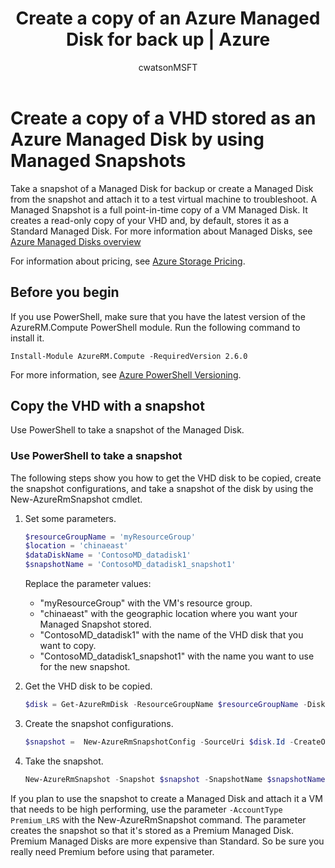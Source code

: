 ﻿---
title: Create a copy of an Azure Managed Disk for back up | Azure
description: Learn how to create a copy of an Azure Managed Disk to use for back up or troubleshooting disk issues.
documentationcenter: ''
author: cwatsonMSFT
manager: timlt
editor: ''
tags: azure-resource-manager

ms.assetid: 15eb778e-fc07-45ef-bdc8-9090193a6d20
ms.service: virtual-machines-windows
ms.workload: infrastructure-services
ms.tgt_pltfrm: vm-windows
ms.devlang: na
ms.topic: article
ms.date: 02/09/2017
wacn.date: ''
ms.author: v-dazen

---
# Create a copy of a VHD stored as an Azure Managed Disk by using Managed Snapshots
Take a snapshot of a Managed Disk for backup or create a Managed Disk from the snapshot and attach it to a test virtual machine to troubleshoot. A Managed Snapshot is a full point-in-time copy of a VM Managed Disk. It creates a read-only copy of your VHD and, by default, stores it as a Standard Managed Disk. For more information about Managed Disks, see [Azure Managed Disks overview](../../storage/storage-managed-disks-overview.md?toc=%2fvirtual-machines%2fwindows%2ftoc.json)

For information about pricing, see [Azure Storage Pricing](https://www.azure.cn/pricing/details/managed-disks/). 

## Before you begin
If you use PowerShell, make sure that you have the latest version of the AzureRM.Compute PowerShell module. Run the following command to install it.

```
Install-Module AzureRM.Compute -RequiredVersion 2.6.0
```
For more information, see [Azure PowerShell Versioning](https://docs.microsoft.com/powershell/azure/overview).

## Copy the VHD with a snapshot
Use PowerShell to take a snapshot of the Managed Disk.

### Use PowerShell to take a snapshot
The following steps show you how to get the VHD disk to be copied, create the snapshot configurations, and take a snapshot of the disk by using the New-AzureRmSnapshot cmdlet<!--Add link to cmdlet when available-->. 

1. Set some parameters. 

    ```powershell
    $resourceGroupName = 'myResourceGroup' 
    $location = 'chinaeast' 
    $dataDiskName = 'ContosoMD_datadisk1' 
    $snapshotName = 'ContosoMD_datadisk1_snapshot1'  
    ```
    Replace the parameter values:

    -  "myResourceGroup" with the VM's resource group.
    -  "chinaeast" with the geographic location where you want your Managed Snapshot stored. <!---How do you look these up? -->
    -  "ContosoMD_datadisk1" with the name of the VHD disk that you want to copy.
    -  "ContosoMD_datadisk1_snapshot1" with the name you want to use for the new snapshot.

2. Get the VHD disk to be copied.

    ```powershell
    $disk = Get-AzureRmDisk -ResourceGroupName $resourceGroupName -DiskName $dataDiskName 
    ```
3. Create the snapshot configurations. 

    ```powershell
    $snapshot =  New-AzureRmSnapshotConfig -SourceUri $disk.Id -CreateOption Copy -Location $location 
    ```
4. Take the snapshot.

    ```powershell
    New-AzureRmSnapshot -Snapshot $snapshot -SnapshotName $snapshotName -ResourceGroupName $resourceGroupName 
    ```
If you plan to use the snapshot to create a Managed Disk and attach it a VM that needs to be high performing, use the parameter `-AccountType Premium_LRS` with the New-AzureRmSnapshot command. The parameter creates the snapshot so that it's stored as a Premium Managed Disk. Premium Managed Disks are more expensive than Standard. So be sure you really need Premium before using that parameter.